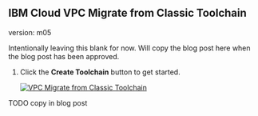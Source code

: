 ## IBM Cloud VPC Migrate from Classic Toolchain

version: m05

Intentionally leaving this blank for now.  Will copy the blog post here when the blog post has been approved.


1. Click the **Create Toolchain** button to get started.

      [![VPC Migrate from Classic Toolchain](https://cloud.ibm.com/devops/graphics/create_toolchain_button.png)](https://cloud.ibm.com/devops/setup/deploy/?repository=https://github.com/IBM-Cloud/vpc-migrate-from-classic-toolchain)

TODO copy in blog post
